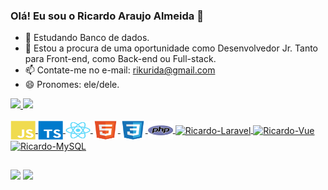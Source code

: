 ### Olá! Eu sou o Ricardo Araujo Almeida 👋

- 🌱 Estudando Banco de dados.
- 👯 Estou a procura de uma oportunidade como Desenvolvedor Jr. Tanto para Front-end, como Back-end ou Full-stack.
- 📫 Contate-me no e-mail: rikurida@gmail.com
- 😄 Pronomes: ele/dele.

<div>
   <a href="https://github.com/nikurida">
   <img height="150em" src="https://github-readme-stats.vercel.app/api?username=nikurida&hide=stars&count_private=true&show_icons=true&theme=dark">
   <img height="150em" src="https://github-readme-stats.vercel.app/api/top-langs/?username=nikurida&layout=compact&theme=dark">
</div>

<div style="display: inline_block"><br>
  <img align="center" alt="Ricardo-Js" height="30" width="40" src="https://raw.githubusercontent.com/devicons/devicon/master/icons/javascript/javascript-plain.svg">
  <img align="center" alt="Ricardo-Ts" height="30" width="40" src="https://raw.githubusercontent.com/devicons/devicon/master/icons/typescript/typescript-plain.svg">
  <img align="center" alt="Ricardo-React" height="30" width="40" src="https://raw.githubusercontent.com/devicons/devicon/master/icons/react/react-original.svg">
  <img align="center" alt="Ricardo-HTML" height="30" width="40" src="https://raw.githubusercontent.com/devicons/devicon/master/icons/html5/html5-original.svg">
  <img align="center" alt="Ricardo-CSS" height="30" width="40" src="https://raw.githubusercontent.com/devicons/devicon/master/icons/css3/css3-original.svg">
  <img align="center" alt="Ricardo-Php" height="30" width="40" src="https://raw.githubusercontent.com/devicons/devicon/master/icons/php/php-original.svg">
  <img align="center" alt="Ricardo-Laravel" height="30" width="40" src="https://cdn.jsdelivr.net/gh/devicons/devicon/icons/laravel/laravel-plain.svg">
  <img align="center" alt="Ricardo-Vue" height="30" width="40" src="https://cdn.jsdelivr.net/gh/devicons/devicon/icons/vuejs/vuejs-original.svg">
  <img align="center" alt="Ricardo-MySQL" height="30" width="40" src="https://cdn.jsdelivr.net/gh/devicons/devicon/icons/mysql/mysql-original.svg">
</div>

 ##

<div> 
  <a href = "mailto:rikurida@gmail.com"><img src="https://img.shields.io/badge/-Gmail-%23333?style=for-the-badge&logo=gmail&logoColor=white" target="_blank"></a>
  <a href="https://www.linkedin.com/in/nikurida/" target="_blank"><img src="https://img.shields.io/badge/-LinkedIn-%230077B5?style=for-the-badge&logo=linkedin&logoColor=white" target="_blank"></a>  
</div>



